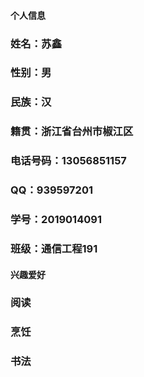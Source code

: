 #### 个人信息
### 姓名：苏鑫
### 性别：男
### 民族：汉
### 籍贯：浙江省台州市椒江区
### 电话号码：13056851157
### QQ：939597201
### 学号：2019014091
### 班级：通信工程191

#### 兴趣爱好
### 阅读
### 烹饪
### 书法
